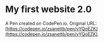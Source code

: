 # My first website 2.0

A Pen created on CodePen.io. Original URL: [https://codepen.io/zsanettb/pen/vYQoEZK](https://codepen.io/zsanettb/pen/vYQoEZK).

